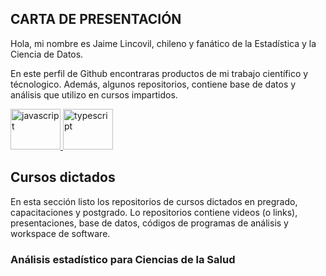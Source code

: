 ## **CARTA DE PRESENTACIÓN**

Hola, mi nombre es Jaime Lincovil, chileno y fanático de la Estadística y la Ciencia de Datos. 

En este perfil de Github encontraras productos de mi trabajo científico y técnologico. Además, algunos repositorios, contiene base de datos y análisis que utilizo en cursos impartidos.

<p align="left"> <a href="https://powerbi.microsoft.com/es-es/" target="_blank"> <img src="https://github.com/jelincovil/logos_images/blob/c0201c6d2cc270ea6f17ec7853a6c4cc73224416/power_bi_logo.png " alt="javascript" width="80" height="65"/> <a href="https://www.rstudio.com/" target="_blank"> <img src="https://github.com/jelincovil/logos_images/blob/c0201c6d2cc270ea6f17ec7853a6c4cc73224416/RStudio_logo.png" alt="typescript" width="80" height="65"/> </a>
</p>

## **Cursos dictados**

En esta sección listo los repositorios de cursos dictados en pregrado, capacitaciones y postgrado. Lo repositorios contiene videos (o links), presentaciones, base de datos, códigos de programas de análisis y workspace de software.

### Análisis estadístico para Ciencias de la Salud

